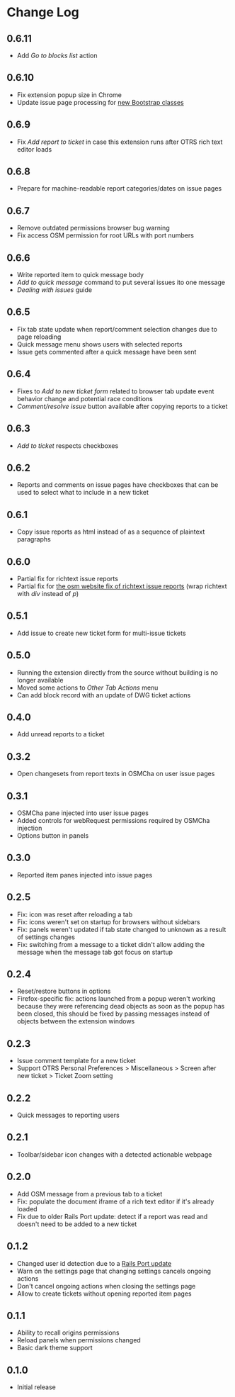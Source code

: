 # Change Log

## 0.6.11

- Add *Go to blocks list* action

## 0.6.10

- Fix extension popup size in Chrome
- Update issue page processing for [new Bootstrap classes](https://github.com/openstreetmap/openstreetmap-website/pull/4756)

## 0.6.9

- Fix *Add report to ticket* in case this extension runs after OTRS rich text editor loads

## 0.6.8

- Prepare for machine-readable report categories/dates on issue pages

## 0.6.7

- Remove outdated permissions browser bug warning
- Fix access OSM permission for root URLs with port numbers

## 0.6.6

- Write reported item to quick message body
- *Add to quick message* command to put several issues ito one message
- *Dealing with issues* guide

## 0.6.5

- Fix tab state update when report/comment selection changes due to page reloading
- Quick message menu shows users with selected reports
- Issue gets commented after a quick message have been sent

## 0.6.4

- Fixes to *Add to new ticket form* related to browser tab update event behavior change and potential race conditions
- *Comment/resolve issue* button available after copying reports to a ticket

## 0.6.3

- *Add to ticket* respects checkboxes

## 0.6.2

- Reports and comments on issue pages have checkboxes that can be used to select what to include in a new ticket

## 0.6.1

- Copy issue reports as html instead of as a sequence of plaintext paragraphs

## 0.6.0

- Partial fix for richtext issue reports
- Partial fix for [the osm website fix of richtext issue reports](https://github.com/openstreetmap/openstreetmap-website/pull/3566) (wrap richtext with *div* instead of *p*)

## 0.5.1

- Add issue to create new ticket form for multi-issue tickets

## 0.5.0

- Running the extension directly from the source without building is no longer available
- Moved some actions to *Other Tab Actions* menu
- Can add block record with an update of DWG ticket actions

## 0.4.0

- Add unread reports to a ticket

## 0.3.2

- Open changesets from report texts in OSMCha on user issue pages

## 0.3.1

- OSMCha pane injected into user issue pages
- Added controls for webRequest permissions required by OSMCha injection
- Options button in panels

## 0.3.0

- Reported item panes injected into issue pages

## 0.2.5

- Fix: icon was reset after reloading a tab
- Fix: icons weren't set on startup for browsers without sidebars
- Fix: panels weren't updated if tab state changed to unknown as a result of settings changes
- Fix: switching from a message to a ticket didn't allow adding the message when the message tab got focus on startup

## 0.2.4

- Reset/restore buttons in options
- Firefox-specific fix: actions launched from a popup weren't working because they were referencing dead objects as soon as the popup has been closed, this should be fixed by passing messages instead of objects between the extension windows

## 0.2.3

- Issue comment template for a new ticket
- Support OTRS Personal Preferences > Miscellaneous > Screen after new ticket > Ticket Zoom setting

## 0.2.2

- Quick messages to reporting users

## 0.2.1

- Toolbar/sidebar icon changes with a detected actionable webpage

## 0.2.0

- Add OSM message from a previous tab to a ticket
- Fix: populate the document iframe of a rich text editor if it's already loaded
- Fix due to older Rails Port update: detect if a report was read and doesn't need to be added to a new ticket

## 0.1.2

- Changed user id detection due to a [Rails Port update](https://github.com/openstreetmap/openstreetmap-website/commit/3719e8defbe019b153df79bf6996341d5774759d#diff-78ff736409d758722403cce31873ba803b3fb526d37398ca21caa557b54dfd95)
- Warn on the settings page that changing settings cancels ongoing actions
- Don't cancel ongoing actions when closing the settings page
- Allow to create tickets without opening reported item pages

## 0.1.1

- Ability to recall origins permissions
- Reload panels when permissions changed
- Basic dark theme support

## 0.1.0

- Initial release
